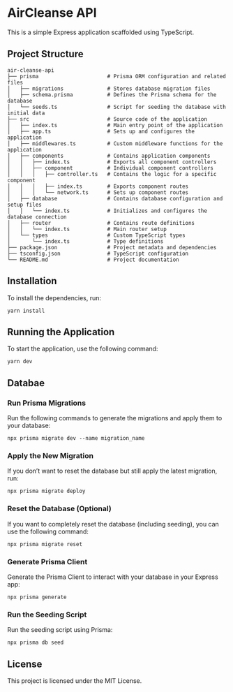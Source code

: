 # AirCleanse API

This is a simple Express application scaffolded using TypeScript.

## Project Structure

```
air-cleanse-api
├── prisma                      # Prisma ORM configuration and related files
│   ├── migrations              # Stores database migration files
│   ├── schema.prisma           # Defines the Prisma schema for the database
│   └── seeds.ts                # Script for seeding the database with initial data
├── src                         # Source code of the application
│   ├── index.ts                # Main entry point of the application
│   ├── app.ts                  # Sets up and configures the application
│   ├── middlewares.ts          # Custom middleware functions for the application
│   ├── components              # Contains application components
│   │   ├── index.ts            # Exports all component controllers
│   │   ├── component           # Individual component controllers
│   │   │   ├── controller.ts   # Contains the logic for a specific component
│   │   │   ├── index.ts        # Exports component routes
│   │   │   └── network.ts      # Sets up component routes
│   ├── database                # Contains database configuration and setup files
│   │   └── index.ts            # Initializes and configures the database connection
│   ├── router                  # Contains route definitions
│   │   └── index.ts            # Main router setup
│   └── types                   # Custom TypeScript types
│       └── index.ts            # Type definitions
├── package.json                # Project metadata and dependencies
├── tsconfig.json               # TypeScript configuration
└── README.md                   # Project documentation
```

## Installation

To install the dependencies, run:

```
yarn install
```

## Running the Application

To start the application, use the following command:

```
yarn dev
```

## Databae

### Run Prisma Migrations

Run the following commands to generate the migrations and apply them to your database:

```
npx prisma migrate dev --name migration_name
```

### Apply the New Migration

If you don’t want to reset the database but still apply the latest migration, run:

```
npx prisma migrate deploy
```

### Reset the Database (Optional)

If you want to completely reset the database (including seeding), you can use the following command:

```
npx prisma migrate reset
```

### Generate Prisma Client

Generate the Prisma Client to interact with your database in your Express app:

```
npx prisma generate
```

### Run the Seeding Script

Run the seeding script using Prisma:

```
npx prisma db seed
```

## License

This project is licensed under the MIT License.
